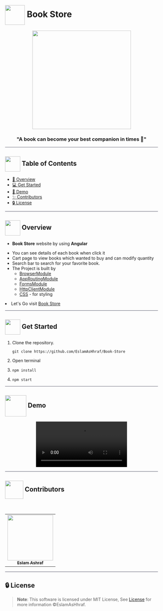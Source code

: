 # <img  align="center" width= 65px  src="https://media2.giphy.com/media/8NaYbrMzn9a4tu4z6i/giphy.gif?cid=ecf05e47nsv6nmm3xfov38h7nsy030ch0n0hpd1yiavx27ji&ep=v1_stickers_search&rid=giphy.gif&ct=s"> Book Store

<div align="center">

<img height=325px src="https://mir-s3-cdn-cf.behance.net/project_modules/max_1200/ab4f4e58178827.59f2178e70142.gif">
<div align="center"  width=10%>

### "A book can become your best companion in times 📙"

</div>
</div>

<hr style="background-color: #4b4c60"></hr>

## <img align= center width=50px height=50px src="https://user-images.githubusercontent.com/71986226/154075883-2a5679d2-b411-448f-b423-9565babf35aa.gif"> Table of Contents

- <a href ="#about"> 📙 Overview</a>
- <a href ="#started"> 💻 Get Started</a>
- <a href ="#video"> 🎥 Demo</a>
- <a href ="#contributors"> ✨ Contributors</a>
- <a href ="#license"> 🔒 License</a>
<hr style="background-color: #4b4c60"></hr>
<a id = "about"></a>

## <img align="center"  height =50px src="https://user-images.githubusercontent.com/71986226/154076110-1233d7a8-92c2-4d79-82c1-30e278aa518a.gif"> Overview

<ul>
 <li>
 
 **Book Store** website by using **Angular**</li>
  <li>You can see details of each book when click it </li>
  <li>Cart page to view books which wanted to buy and can modify quantity </li>
  <li>Search bar to search for your favorite book.</li>
 <li> The Project is built by
 
 <ul>
    <li><a href="https://angular.io/api/platform-browser/BrowserModule">BrowserModule</a>  </li>
    <li><a href="https://angular.io/tutorial/tour-of-heroes/toh-pt5">AppRoutingModule</a>  </li>
    <li><a href="https://angular.io/guide/forms">FormsModule</a>  </li>
    <li><a href="https://angular.io/api/common/http/HttpClientModule">HttpClientModule</a>  </li>
    <li> <a href="https://en.wikipedia.org/wiki/CSS">CSS</a> - for styling </li>
   </ul>
   </li>
</ul>
<li>Let's Go visit <a href="https://willowy-twilight-f6acef.netlify.app/">Book Store</a>
</li>
<hr style="background-color: #4b4c60"></hr>
<a id = "Started"></a>

## <img  align= center width=50px height=50px src="https://c.tenor.com/HgX89Yku5V4AAAAi/to-the-moon.gif"> Get Started

<ol>
<li>Clone the repository.

<br>

```
git clone https://github.com/EslamAsHhraf/Book-Store
```

</li>
<li>Open terminal</li>
<li>

```
npm install
```

</li>
<li>

```
npm start
```

</li>
</ol>

<hr style="background-color: #4b4c60"></hr>
<a id ="Video"></a>

## <img  align= center width= 70px height =70px src="https://img.genial.ly/5f91608064ad990c6ee12237/bd7195a3-a8bb-494b-8a6d-af48dd4deb4b.gif?genial&1643587200063"> Demo

<div  align="center">
<video src="https://user-images.githubusercontent.com/71986226/189552859-023d588f-b610-4200-b024-d340acae22aa.mp4">
</video> 
</div>

<hr style="background-color: #4b4c60"></hr>
<a id ="Contributors"></a>

## <img align="center"  height =60px src="https://user-images.githubusercontent.com/63050133/156777293-72a6e681-2582-4a9d-ad92-09d1181d47c7.gif"> Contributors

<br>
<table >
  <tr>
        <td align="center"><a href="https://github.com/EslamAsHhraf"><img src="https://avatars.githubusercontent.com/u/71986226?v=4" width="150px;" alt=""/><br /><sub><b>Eslam Ashraf</b></sub></a><br /></td>
  </tr>
</table>

<hr style="background-color: #4b4c60"></hr>

<a id ="License"></a>

## 🔒 License

> **Note**: This software is licensed under MIT License, See [License](https://github.com/EslamAsHhraf/Book-Store/blob/main/LICENSE) for more information ©EslamAsHhraf.
